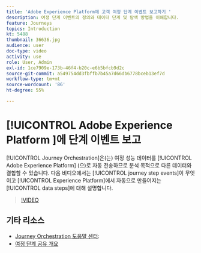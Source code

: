 ```yaml
---
title: 'Adobe Experience Platform에 고객 여정 단계 이벤트 보고하기 '
description: 여정 단계 이벤트의 정의와 데이터 단계 및 탐색 방법을 이해합니다.
feature: Journeys
topics: Introduction
kt: 5488
thumbnail: 36636.jpg
audience: user
doc-type: video
activity: use
role: User, Admin
exl-id: 1ce7909e-173b-46f4-b20c-e6b5bfcb9d2c
source-git-commit: a549754dd3fbffb7b45a7d66db6778bceb13ef7d
workflow-type: tm+mt
source-wordcount: '86'
ht-degree: 55%

---
```


# [!UICONTROL Adobe Experience Platform ]에 단계 이벤트 보고

[!UICONTROL Journey Orchestration]은(는) 여정 성능 데이터를 [!UICONTROL Adobe Experience Platform] (으)로 자동 전송하므로 분석 목적으로 다른 데이터와 결합할 수 있습니다.
다음 비디오에서는 [!UICONTROL journey step events]이 무엇이고 [!UICONTROL Experience Platform]에서 자동으로 만들어지는 [!UICONTROL data steps]에 대해 설명합니다.

>[!VIDEO](https://video.tv.adobe.com/v/36636?quality=12)

## 기타 리소스

* [Journey Orchestration 도움말 센터](https://experienceleague.adobe.com/docs/journeys/using/journey-orchestration-home.html?lang=ko-KR):
* [여정 단계 공유 개요](https://experienceleague.adobe.com/docs/journeys/using/building-journeys/sharing-journey-steps/sharing-overview.html?lang=en)
